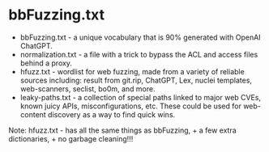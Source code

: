# bbFuzzing.txt

- bbFuzzing.txt - a unique vocabulary that is 90% generated with OpenAI ChatGPT.
- normalization.txt - a file with a trick to bypass the ACL and access files behind a proxy.
- hfuzz.txt - wordlist for web fuzzing, made from a variety of reliable sources including: result from git.rip, ChatGPT, Lex, nuclei templates, web-scanners, seclist, bo0m, and more. 
- leaky-paths.txt - a collection of special paths linked to major web CVEs, known juicy APIs, misconfigurations, etc. These could be used for web-content discovery as a way to find quick wins.

Note: hfuzz.txt - has all the same things as bbFuzzing, + a few extra dictionaries, + no garbage cleaning!!!
